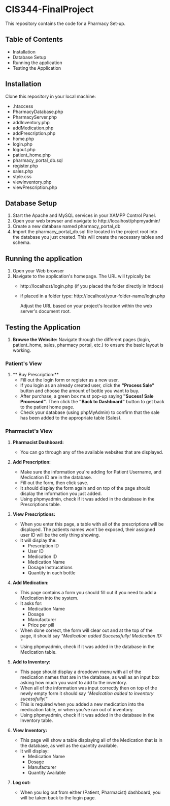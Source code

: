 # CIS344-FinalProject
  This repository contains the code for a Pharmacy Set-up.

## Table of Contents
* Installation
* Database Setup
* Running the application
* Testing the Application


## Installation
Clone this repository in your local machine:
* .htaccess
* PharmacyDatabase.php
* PharmacyServer.php
* addInventory.php
* addMedication.php
* addPrescription.php
* home.php
* login.php
* logout.php
* patient_home.php
* pharmacy_portal_db.sql
* register.php
* sales.php
* style.css
* viewInventory.php
* viewPrescription.php

## Database Setup
1.  Start the Apache and MySQL services in your XAMPP Control Panel.
2.  Open your web browser and navigate to http://localhost/phpmyadmin/
3.  Create a new database named pharmacy_portal_db
4.  Import the pharmacy_portal_db.sql file located in the project root into the database you just created. This will create the necessary tables and schema.

## Running the application
1.  Open your Web browser
2.  Navigate to the application's homepage. The URL will typically be:
    * http://localhost/login.php (if you placed the folder directly in htdocs)
    * if placed in a folder type: http://localhost/your-folder-name/login.php

      Adjust the URL based on your project's location within the web server's document root.

## Testing the Application  
1.  **Browse the Website:** Navigate through the different pages (login, patient_home, sales, pharmacy portal, etc.) to ensure the basic layout is working.

### Patient's View
1.  ** Buy Prescription:**
    * Fill out the login form or register as a new user.
    * If you login as an already created user, click the **"Process Sale"** button and choose the amount of bottle you want to buy.
    * After purchase, a green box must pop-up saying **"Sucess! Sale Processed"**. Then click the **"Back to Dashboard"** button to get back to the patient home page.
    * Check your database (using phpMyAdmin) to confirm that the sale has been added to the appropriate table (Sales).
  
### Pharmacist's View
1.  **Pharmacist Dashboard:**
     * You can go through any of the available websites that are displayed.
2. **Add Prescription:**
     * Make sure the information you're adding for Patient Username, and Medication ID are in the database.
     * Fill out the form, then click save.
     * It should display the form again and on top of the page should display the information you just added.
     * Using phpmyadmin, check if it was added in the database in the Prescriptions table.
3. **View Prescriptions:**
     * When you enter this page, a table with all of the prescriptions will be displayed. The patients names won't be exposed, their assigned user ID will be the only thing showing.
     * It will display the:
       * Prescription ID
       * User ID
       * Medication ID
       * Medication Name
       * Dosage Instrucations
       * Quantity in each bottle
4. **Add Medication:**
    * This page contains a form you should fill out if you need to add a Medication into the system.
    * It asks for:
       * Medication Name
       * Dosage
       * Manufacturer
       * Price per pill
     * When done correct, the form will clear out and at the top of the page, it should say *"Medication added Successfully! Medication ID: "*
     * Using phpmyadmin, check if it was added in the database in the Medication table.
5.  **Add to Inventory:**
      * This page should display a dropdown menu with all of the medication names that are in the database, as well as an input box asking how much you want to add to the inventory.
      * When all of the information was input correctly then on top of the newly empty form it should say *"Medication added to inventory sucessfully!"*
      * This is required when you added a new medication into the medication table, or when you've ran out of inventory.
      * Using phpmyadmin, check if it was added in the database in the Inventory table.
6. **View Inventory:**
   * This page will show a table displaying all of the Medication that is in the database, as well as the quantity available.
   * It will display:
       * Medication Name
       * Dosage
       * Manufacturer
       * Quantity Available

7. **Log out:**
    * When you log out from either (Patient, Pharmacist) dashboard, you will be taken back to the login page.
